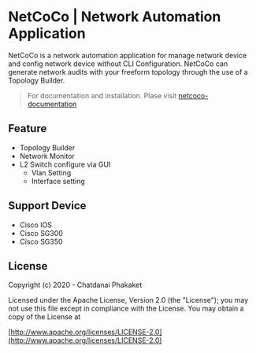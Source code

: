 # NetCoCo \| Network Automation Application

NetCoCo is a network automation application for manage network device and config network device without CLI Configuration. NetCoCo can generate network audits with your freeform topology through the use of a Topology Builder.

> For documentation and installation. Plase visit [netcoco-documentation](https://netcoco-io.gitbook.io/netcoco/)

## Feature

* Topology Builder
* Network Monitor
* L2 Switch configure via GUI
  * Vlan Setting
  * Interface setting

## Support Device

* Cisco IOS
* Cisco SG300
* Cisco SG350

## License

Copyright \(c\) 2020 - Chatdanai Phakaket

Licensed under the Apache License, Version 2.0 \(the "License"\); you may not use this file except in compliance with the License. You may obtain a copy of the License at

[http://www.apache.org/licenses/LICENSE-2.0](http://www.apache.org/licenses/LICENSE-2.0)

